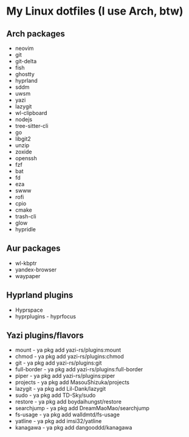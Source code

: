 # My Linux dotfiles (I use Arch, btw)

## Arch packages

- neovim
- git
- git-delta
- fish
- ghostty
- hyprland
- sddm
- uwsm
- yazi
- lazygit
- wl-clipboard
- nodejs
- tree-sitter-cli
- go
- libgit2
- unzip
- zoxide
- openssh
- fzf
- bat
- fd
- eza
- swww
- rofi
- cpio
- cmake
- trash-cli
- glow
- hypridle


## Aur packages
- wl-kbptr
- yandex-browser
- waypaper

## Hyprland plugins
- Hyprspace
- hyprplugins - hyprfocus

## Yazi plugins/flavors
- mount - ya pkg add yazi-rs/plugins:mount
- chmod - ya pkg add yazi-rs/plugins:chmod
- git - ya pkg add yazi-rs/plugins:git
- full-border - ya pkg add yazi-rs/plugins:full-border
- piper - ya pkg add yazi-rs/plugins:piper
- projects - ya pkg add MasouShizuka/projects
- lazygit - ya pkg add Lil-Dank/lazygit
- sudo - ya pkg add TD-Sky/sudo
- restore - ya pkg add boydaihungst/restore
- searchjump - ya pkg add DreamMaoMao/searchjump
- fs-usage - ya pkg add walldmtd/fs-usage
- yatline - ya pkg add imsi32/yatline
- kanagawa - ya pkg add dangooddd/kanagawa
